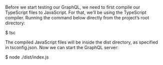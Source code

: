 Before we start testing our GraphQL, we need to first compile our TypeScript files to JavaScript. For that, we’ll be using the TypeScript compiler. Running the command below directly from the project’s root directory:

$ tsc

The compiled JavaScript files will be inside the dist directory, as specified in tsconfig.json. Now we can start the GraphQL server:

$ node ./dist/index.js